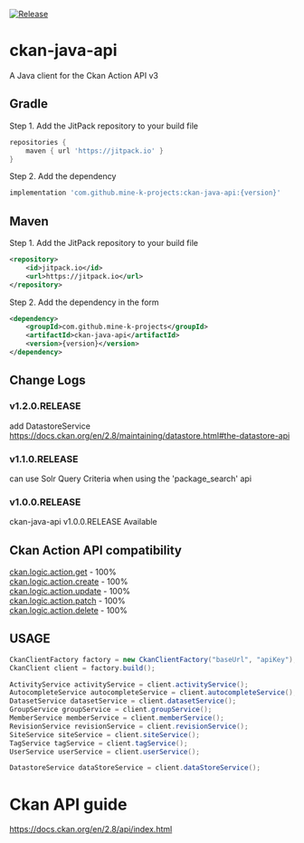 [![Release](https://img.shields.io/github/release/mine-k-projects/ckan-java-api.svg?label=JitPack)](https://jitpack.io/#mine-k-projects/ckan-java-api) 

ckan-java-api
=============
A Java client for the Ckan Action API v3

## Gradle
Step 1. Add the JitPack repository to your build file
```groovy
repositories {
    maven { url 'https://jitpack.io' }
}
```
Step 2. Add the dependency
```groovy
implementation 'com.github.mine-k-projects:ckan-java-api:{version}'
```

## Maven
Step 1. Add the JitPack repository to your build file
```xml
<repository>
    <id>jitpack.io</id>
    <url>https://jitpack.io</url>
</repository>
```
Step 2. Add the dependency in the form
```xml
<dependency>
    <groupId>com.github.mine-k-projects</groupId>
    <artifactId>ckan-java-api</artifactId>
    <version>{version}</version>
</dependency>
```

## Change Logs

### v1.2.0.RELEASE

add DatastoreService  
https://docs.ckan.org/en/2.8/maintaining/datastore.html#the-datastore-api

### v1.1.0.RELEASE

can use Solr Query Criteria when using the 'package_search' api

### v1.0.0.RELEASE

ckan-java-api v1.0.0.RELEASE Available

## Ckan Action API compatibility
[ckan.logic.action.get](https://docs.ckan.org/en/2.8/api/#module-ckan.logic.action.get) - 100%  
[ckan.logic.action.create](https://docs.ckan.org/en/2.8/api/#module-ckan.logic.action.create) - 100%  
[ckan.logic.action.update](https://docs.ckan.org/en/2.8/api/#module-ckan.logic.action.update) - 100%  
[ckan.logic.action.patch](https://docs.ckan.org/en/2.8/api/#ckan-logic-action-patch) - 100%  
[ckan.logic.action.delete](https://docs.ckan.org/en/2.8/api/#module-ckan.logic.action.delete) - 100%  

## USAGE
```java
CkanClientFactory factory = new CkanClientFactory("baseUrl", "apiKey");
CkanClient client = factory.build();

ActivityService activityService = client.activityService();
AutocompleteService autocompleteService = client.autocompleteService();
DatasetService datasetService = client.datasetService();
GroupService groupService = client.groupService();
MemberService memberService = client.memberService();
RevisionService revisionService = client.revisionService();
SiteService siteService = client.siteService();
TagService tagService = client.tagService();
UserService userService = client.userService();

DatastoreService dataStoreService = client.dataStoreService();
```

# Ckan API guide
https://docs.ckan.org/en/2.8/api/index.html
